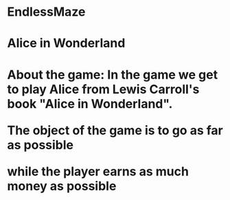 # EndlessMaze
<h1>Alice in Wonderland <h1>

About the game: In the game we get to play Alice from Lewis Carroll's book "Alice in Wonderland".

The object of the game is to go as far as possible

while the player earns as much money as possible
